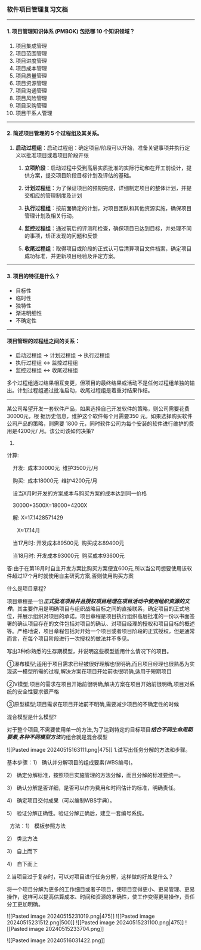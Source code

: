 ### 软件项目管理复习文档

---

#### 1. 项目管理知识体系 (PMBOK) 包括哪 10 个知识领域？

1. 项目集成管理
2. 项目范围管理
3. 项目进度管理
4. 项目成本管理
5. 项目质量管理
6. 项目资源管理
7. 项目沟通管理
8. 项目风险管理
9. 项目采购管理
10. 项目干系人管理

---

#### 2. 简述项目管理的 5 个过程组及其关系。

1. **启动过程组**：启动过程组：确定项目/阶段可以开始，准备关键事项并执行定义以批准项目或着项目阶段开张

    1. **立项阶段**：启动过程中受到高层实质批准的实际行动和在开工前设计，提供方案，提交项目阶段目标计划及评估的基础。
    
    2. **计划过程组**：为了保证项目的预期完成，详细制定项目的整体计划，并提交相应的管理制度及计划
    
    3. **执行过程组**：按前面确定的计划，对项目团队和其他资源实施，确保项目管理计划及相关行动。
    
    4. **监控过程组**：通过前后的评测和检查，确保项目已达到目标，并处理不同的事项，矫正发现的问题和反馈
    
    5. **收尾过程组**：取得项目或阶段的正式认可后清算项目文件档案，确定项目成功标准，并更新项目经验及评定方案。

---

#### 3. 项目的特征是什么？

- 目标性
- 临时性
- 独特性
- 渐进明细性
- 不确定性

---

#### 项目管理的过程组之间的关系：

- 启动过程组 → 计划过程组 → 执行过程组
- 执行过程组 ↔ 监控过程组
- 监控过程组 ↔ 收尾过程组

多个过程组通过结果相互变更，但项目的最终结果或活动不是任何过程组单独的输出。计划过程组通过批准启动，收尾过程组是着重对结果作结。

---
 某公司希望开发一套软件产品，如果选择自己开发软件的策略，则公司需要花费30000元，根 据历史信息，维护这个软件每个月需要350 元。如果选择购买软件公司产品的策略，则需要 1800 元，同时软件公司为每个安装的软件进行维护的费用是4200元/ 月。该公司该如何决策? 

 1.

计算:

    开发:  成本30000元  维护3500元/月

    购买:  成本18000元  维护4200元/月

    设当X月时开发的方案成本与购买方案的成本达到同一价格

    30000+3500X=18000+4200X

    解: X=17.1428571429

       X≈17.14月

    当17月时: 开发成本89500元  购买成本89400元

    当18月时: 开发成本93000元  购买成本93600元

答:由于在第18月时自主开发方案比购买方案便宜600元,所以当公司想要使用该软件超过17个月时就使用自主研究方案,否则使用购买方案
 
什么是项目章程?

项目章程是一份***正式批准项目并且授权项目经理在项目活动中使用组织资源的文件***。其主要作用是明确项目与组织战略目标之间的直接联系，确定项目的正式地位，并展示组织对项目的承诺。项目章程是项目执行组织高层批准的一份以书面签署的确认项目存在的文件包括对项目的确认、对项目经理的授权和项目目标的概述等。严格地说，项目章程包括对开始一个项目或者项目阶段的正式授权，但是通常而言，在每个项目阶段进行一次授权的做法并不多见。

 写出3种你熟悉的生存期模型，并说明这些模型适用什么情况下的项目。

①瀑布模型;适用于项目需求已经被很好理解也很明确,而且项目经理也很熟悉为实现这一模型所需的过程,解决方案在项目开始前也很明确,适用于短期项目

②V模型;项目的需求在项目开始前很明确,解决方案在项目开始前很明确,项目对系统的安全性要求很严格

③原型模型;项目需求在项目开始前不明确,需要减少项目的不确定性的时候

混合模型是什么模型?

对于整个项目,不需要使用单一的方法,为了达到特定的目标项目***结合不同生命周期要素***,***各种不同模型方法***的组合就是混合模型

![[Pasted image 20240515163111.png|475]]
1.试写出任务分解的方法和步骤。

基本步骤：1） 确认并分解项目的组成要素(WBS编号)。

2） 确定分解标准，按照项目实施管理的方法分解，而且分解的标准要统一。

3） 确认分解是否详细，是否可以作为费用和时间估计的标准，明确责任。

4） 确定项目交付成果（可以编制WBS字典）。

5） 验证分解正确性。验证分解正确后，建立一套编号系统。

  方法：1） 模板参照方法

2） 类比方法

3） 自上而下

4） 自下而上

2.当项目过于复杂时，可以对项目进行任务分解，这样做的好处是什么？

将一个项目分解为更多的工作细目或者子项目，使项目变得更小、更易管理、更易操作，这样可以提高估算成本、时间和资源的准确性，使工作变得更易操作，责任分工更加明确。

![[Pasted image 20240515231019.png|475]]
![[Pasted image 20240515231512.png|500]]
![[Pasted image 20240515231100.png|475]]
![[Pasted image 20240515233704.png]]


![[Pasted image 20240516031422.png]]